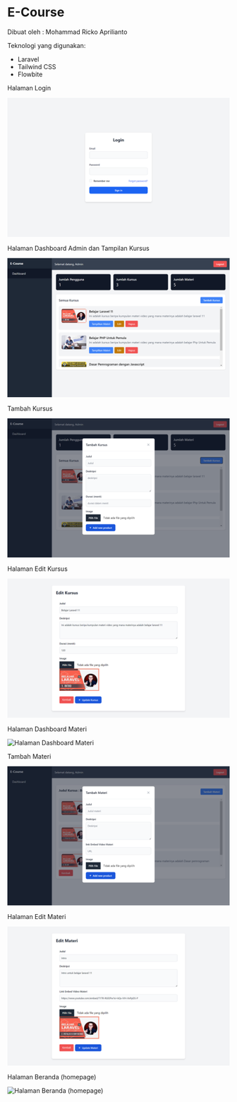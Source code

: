 # E-Course

Dibuat oleh : Mohammad Ricko Aprilianto

Teknologi yang digunakan:
- Laravel
- Tailwind CSS
- Flowbite


Halaman Login

![Halaman login](https://github.com/rickosong/e-course/blob/main/screenshots/halaman-login.png)

Halaman Dashboard Admin dan Tampilan Kursus

![Halaman Dashboard Admin dan Tampilan Kursus](https://github.com/rickosong/e-course/blob/main/screenshots/dashboard.png)

Tambah Kursus

![Modal Tambah Kursus](https://github.com/rickosong/e-course/blob/main/screenshots/modal-tambah-kursus.png)

Halaman Edit Kursus

![Halaman Edit Kursus](https://github.com/rickosong/e-course/blob/main/screenshots/halaman-edit-kursus.png)

Halaman Dashboard Materi

![Halaman Dashboard Materi](https://github.com/rickosong/e-course/blob/main/screens/halaman-dashboard-materi.png)

Tambah Materi

![Tambah Materi](https://github.com/rickosong/e-course/blob/main/screenshots/modal-tambah-materi.png)

Halaman Edit Materi

![Halaman Edit Materi](https://github.com/rickosong/e-course/blob/main/screenshots/halaman-edit-materi.png)

Halaman Beranda (homepage)

![Halaman Beranda (homepage)](https://github.com)

